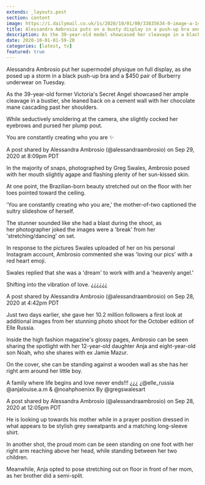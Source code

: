 ```yaml
---
extends: _layouts.post
section: content
image: https://i.dailymail.co.uk/1s/2020/10/01/00/33835634-0-image-a-146_1601509472205.jpg 
title: Alessandra Ambrosio puts on a busty display in a push-up bra and a $450 pair of Burberry underwear 
description: As the 39-year-old model showcased her cleavage in a black bustier, she leaned back on a cement wall with her chocolate mane cascading past her shoulders. 
date: 2020-10-01-01-59-20 
categories: [latest, tv] 
featured: true 
--- 
```

Alessandra Ambrosio put her supermodel physique on full display, as she posed up a storm in a black push-up bra and a $450 pair of Burberry underwear on Tuesday. 

As the 39-year-old former Victoria's Secret Angel showcased her ample cleavage in a bustier, she leaned back on a cement wall with her chocolate mane cascading past her shoulders.  

While seductively smoldering at the camera, she slightly cocked her eyebrows and pursed her plump pout.  

 You are constantly creating who you are ✨

A post shared by  Alessandra Ambrosio (@alessandraambrosio) on Sep 29, 2020 at 8:09pm PDT

In the majority of snaps, photographed by Greg Swales, Ambrosio posed with her mouth slightly agape and flashing plenty of her sun-kissed skin.  

At one point, the Brazilian-born beauty stretched out on the floor with her toes pointed toward the ceiling.

'You are constantly creating who you are,' the mother-of-two captioned the sultry slideshow of herself. 

The stunner sounded like she had a blast during the shoot, as her photographer joked the images were a 'break' from her 'stretching/dancing' on set. 

In response to the pictures Swales uploaded of her on his personal Instagram account, Ambrosio commented she was 'loving our pics' with a red heart emoji. 

Swales replied that she was a 'dream' to work with and a 'heavenly angel.'

 Shifting into the vibration of love. ¿¿¿¿¿¿

A post shared by  Alessandra Ambrosio (@alessandraambrosio) on Sep 28, 2020 at 4:42pm PDT

Just two days earlier, she gave her 10.2 million followers a first look at additional images from her stunning photo shoot for the October edition of Elle Russia. 

Inside the high fashion magazine's glossy pages, Ambrosio can be seen sharing the spotlight with her 12-year-old daughter Anja and eight-year-old son Noah, who she shares with ex Jamie Mazur. 

On the cover, she can be standing against a wooden wall as she has her right arm around her little boy.  

 A family where life begins and love never ends!!! ¿¿¿ ¿@elle_russia @anjalouise.a.m & @noahphoenixx By @gregswalesart

A post shared by  Alessandra Ambrosio (@alessandraambrosio) on Sep 28, 2020 at 12:05pm PDT

He is looking up towards his mother while in a prayer position dressed in what appears to be stylish grey sweatpants and a matching long-sleeve shirt. 

In another shot, the proud mom can be seen standing on one foot with her right arm reaching above her head, while standing between her two children. 

Meanwhile, Anja opted to pose stretching out on floor in front of her mom, as her brother did a semi-split. 

